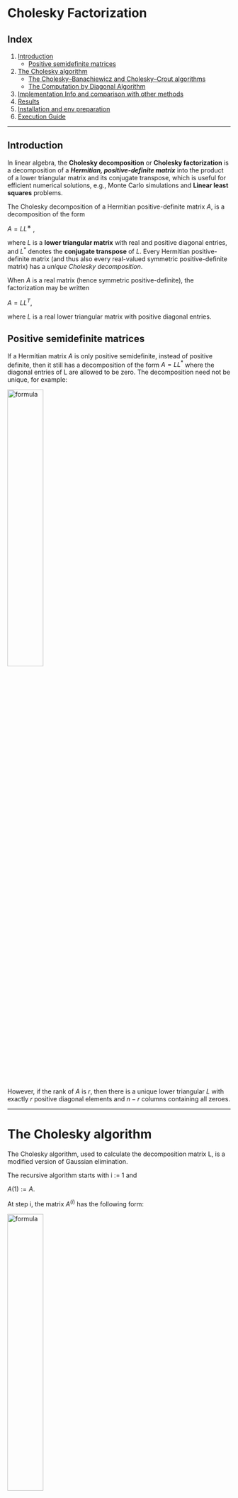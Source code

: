 # **Cholesky Factorization**

## **Index**
1. [Introduction](#introduction)
    - [Positive semidefinite matrices](#positive-semidefinite-matrices)
2. [The Cholesky algorithm](#the-cholesky-algorithm)
    - [The Cholesky–Banachiewicz and Cholesky–Crout algorithms](#the-cholesky–banachiewicz-and-cholesky–crout-algorithms)
    - [The Computation by Diagonal Algorithm](#the-computation-by-diagonal-algorithm)
3. [Implementation Info and comparison with other methods](#implementation-info-and-comparison-with-other-methods)
4. [Results](#results)
5. [Installation and env preparation](#installation-and-virtual-environment-preparation)
6. [Execution Guide](#execution-guide)


<hr>

## **Introduction**
In linear algebra, the **Cholesky decomposition** or **Cholesky factorization** is a decomposition of a ***Hermitian, positive-definite matrix*** into the product of a lower triangular matrix and its conjugate transpose, which is useful for efficient numerical solutions, e.g., Monte Carlo simulations and **Linear least squares** problems.

The Cholesky decomposition of a Hermitian positive-definite matrix $A$, is a decomposition of the form

$A = L L^∗$ ,

where $L$ is a **lower triangular matrix** with real and positive diagonal entries, and $L^*$ denotes the **conjugate transpose** of $L$. Every Hermitian positive-definite matrix (and thus also every real-valued symmetric positive-definite matrix) has a *unique Cholesky decomposition*.

When $A$ is a real matrix (hence symmetric positive-definite), the factorization may be written

$A = L L^T$,

where $L$ is a real lower triangular matrix with positive diagonal entries.
<br>

## **Positive semidefinite matrices**
If a Hermitian matrix $A$ is only positive semidefinite, instead of positive definite, then it still has a decomposition of the form $A = LL^*$ where the diagonal entries of L are allowed to be zero. The decomposition need not be unique, for example:

<img src="imgs/CodeCogsEqn1.png" alt="formula" width="40%" />

However, if the rank of $A$ is $r$, then there is a unique lower triangular $L$ with exactly $r$ positive diagonal elements and $n−r$ columns containing all zeroes.

<hr>

# **The Cholesky algorithm**

The Cholesky algorithm, used to calculate the decomposition matrix L, is a modified version of Gaussian elimination.

The recursive algorithm starts with i := 1 and

$A(1) := A$.

At step i, the matrix $A^{(i)}$ has the following form:

<img src="imgs/CodeCogsEqn2.png" alt="formula" width="40%" />

where $I_{i−1}$ denotes the identity matrix of dimension i − 1.

If we now define the matrix $L_i$ by

<img src="imgs/CodeCogsEqn3.png" alt="formula" width="40%" />

(note that $a_{i,i}$ > 0 since $A^{(i)}$ is positive definite), then we can write $A^{(i)}$  as

<img src="imgs/CodeCogsEqn4.png" alt="formula" width="20%" />

where

<img src="imgs/CodeCogsEqn5.png" alt="formula" width="50%" />

Note that $b_i$ $b^*_i$ is an outer product, therefore this algorithm is called the outer-product version in (Golub & Van Loan).

We repeat this for i from 1 to n. After n steps, we get $A^{(n+1)}$  = $I$. Hence, the lower triangular matrix $L$ we are looking for is calculated as

<img src="imgs/CodeCogsEqn6.png" alt="formula" width="20%" />

<br>

## **The Cholesky–Banachiewicz and Cholesky–Crout algorithms**
If we write out the equation

<img src="imgs/CodeCogsEqn7.png" alt="form<hrula" width="60%" />

we obtain the following:

<img src="imgs/CodeCogsEqn8.png" alt="formula" width="70%" />

and therefore the following formulas for the entries of L:

<img src="imgs/CodeCogsEqn9.png" alt="formula" width="40%" />

<img src="imgs/CodeCogsEqn10.png" alt="formula" width="60%" />

For complex and real matrices, inconsequential arbitrary sign changes of diagonal and associated off-diagonal elements are allowed. The expression under the **square root** is always positive if A is real and positive-definite.

For complex Hermitian matrix, the following formula applies:

<img src="imgs/CodeCogsEqn11.png" alt="formula" width="40%" />

<img src="imgs/CodeCogsEqn12.png" alt="formula" width="60%" />

So we can compute the (i, j) entry if we know the entries to the left and above. The computation is usually arranged in either of the following orders: 

- ### **Computation proceeding row by row: Cholesky–Banachiewicz algorithm** <br>
    It starts from the upper left corner of the matrix L and proceeds to calculate the matrix row by row. <br>
    fotina carina
- ### **Computation proceeding column by column: Cholesky–Crout algorithm** <br>
    It starts from the upper left corner of the matrix L and proceeds to calculate the matrix column by column. <br>
    fotina carina 

## **The Diagonal by Diagonal Computation Algorithm**
**We found that there exist another, funny and much difficult to implement, method to compute the Cholesky Factorization**. This was an idea of our Numerical Approximation course professor and consist in computing the factorization by proceeding in diagonal (antidiagonal to be precise). <br>
This method starts from the upper left corner of the matrix L and proceeds to calculate the matrix antidiagonal by antidiagonal (see the img below for more details).

fotina carina

<hr>

## **Implementation Info and comparison with other methods**
In order to demonstrate the speed of Cholesky Factorization over Gaussian Elimination we make a lot of test using a 5000 x 5000 matrix and log the execution time of the 2 method.

- **Cholesky Factorization time complexity**: $O(\dfrac{1}{3} n^3 + \dfrac{2}{3}n)$
- **Gaussian Elimination time complexity**: $O(n^3)$

The comparis was made using normal compilation and also compilation with ***JIT*** provided by ***Numba*** python package (see [Numba](https://numba.pydata.org/numba-doc/latest/user/jit.html)).

### **Directory content explaination**
The project is composed of 4 directory:
- `cholesky_factorization`: contains the `cholesky.py` file that contains the cholesky implementations with all 3 methods described before.
- `utils`: contains some python script used for 
    - generate random matrix which are solvable factorizable using cholesky
    - log execution time
    - test and validation of obtained results
- `gaussian_elimination`: contains `gaussian_elimination.py` script that implement gaussian elimination method.
- `linear_system_solver`: contains `linsys_solver.py` script that implement the resolution of linear system.

You can take the single script and refactor the code to use for any correlated implementation as you want. <br>
For any doubt, question or issue you can open an issue or post it on [Discussion](https://github.com/CristianCosci/Cholesky_Decomposition_python/discussions) tab.

<hr>

## **Results**
In this section there are the result obtained with random 5000 x 5000 matrix in order to compare **Gauss and Cholesky** methods. <br>
For each type of test we repeated it 3 times to obtain an avg value. <br>
The execution times are expressed in **milliseconds (ms)**.

### **Cholesky Factorization (no JIT)**

| Algorithm | Method  | Matrix Size | JIT | Execution Time #1 | Execution Time #2 | Execution Time #3 | AVG Execution Time | 
| --------- | ------- | ----------- | --- | ----------------- | ----------------- | ----------------- | ------------------ |
| Cholesky  | COLUMN  | 5000        | ❌  |   46000           | 45000             | 45000             | 45333.33           |
| Cholesky  | ROW     | 5000        | ❌  |   73000           | 71000             | 70000             | 71333.33           |
| Cholesky  | DIAGONAL| 5000        | ❌  |   48000           | 49000             | 48000             | 48333.33           |



### **Cholesky Factorization (JIT)**

| Algorithm | Method  | Matrix Size | JIT | Execution Time #1 | Execution Time #2 | Execution Time #3 | AVG Execution Time | 
| --------- | ------- | ----------- | --- | ----------------- | ----------------- | ----------------- | ------------------ |
| Cholesky  | COLUMN  | 5000        | ✅  |   23000           | 23000             | 23000             | 23000.00           |
| Cholesky  | ROW     | 5000        | ✅  |   43000           | 43000             | 42000             | 42666.66           |
| Cholesky  | DIAGONAL| 5000        | ✅  |   25000           | 26000             | 26000             | 25666.66           |



### **Gussian Elimination**

| Algorithm | Method  | Matrix Size | JIT | Execution Time #1 | Execution Time #2 | Execution Time #3 | AVG Execution Time | 
| --------- | ------- | ----------- | --- | ----------------- | ----------------- | ----------------- | ------------------ |
| Gauss     |         | 5000        | ❌  |   51000           | 50000             | 50000             | 50333.33           |



### **Cholesky (no JIT) vs Cholesky (JIT)**

| Algorithm | Method  | Matrix Size | AVG Execution Time (no JIT) | AVG Execution Time (JIT) | DIFF               |
| --------- | ------- | ----------- | --------------------------- | ------------------------ | ------------------ |
| Cholesky  | COLUMN  | 5000        | 45333.33                    | 23000.00                 | -22333.33 (49.26%) |
| Cholesky  | ROW     | 5000        | 71333.33                    | 42666.66                 | -28666.67 (40.18%) |
| Cholesky  | DIAGONAL| 5000        | 48333.33                    | 25666.66                 | -22666.67 (46.89%) |



### **Cholesky Factorization VS Gaussian Elimination**

| Cholesky Factorization Method | JIT | AVG Execution Time | Gaussian Elimination AVG Execution Time | DIFF               |
| ----------------------------- | --- | ------------------ | --------------------------------------- | ------------------ |
| COLUMN                        | ❌  | 45333.33           | 50333.33                                | -5000.00  (9.93%)  | 
| ROW                           | ❌  | 71333.33           | 50333.33                                | +21000.00 (41.72%) |
| DIAGONAL                      | ❌  | 48333.33           | 50333.33                                | -2000.00  (3.97%)  | 
| COLUMN                        | ✅  | 23000.00           | 50333.33                                | -27333.33 (54.30%) |
| ROW                           | ✅  | 42666.66           | 50333.33                                | -7666.66  (15.23%) | 
| DIAGONAL                      | ✅  | 25666.66           | 50333.33                                | -24666.67 (49.00%) |

<hr>

## **Installation and virtual environment preparation**
1. Create a dir and download the project inside.
2. Create a virtual env in that directory
    ```shell 
    virtualenv cholesky_env
    ```
3. Activate venv to install project requirements
    ```shell
    source cholesky_env/bin/activate
    ```
4. Move to project dir and Install requirements
    ```shell
    pip install -r requirements.txt
    ```
5. Now you are ready to execute and test the project.

<hr>

## **Execution Guide**
todo




<hr>



<hr>

#### **References**
- <https://en.wikipedia.org/wiki/Cholesky_decomposition>
